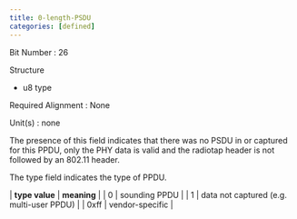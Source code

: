 ```yaml
---
title: 0-length-PSDU
categories: [defined]
---
```

Bit Number
: 26

Structure
  - u8 type

Required Alignment
: None

Unit(s)
: none

The presence of this field indicates that there was no PSDU in or
captured for this PPDU, only the PHY data is valid and the radiotap
header is not followed by an 802.11 header.

The type field indicates the type of PPDU.

| **type value** | **meaning** |
| 0              | sounding PPDU |
| 1              | data not captured (e.g. multi-user PPDU) |
| 0xff           | vendor-specific |
